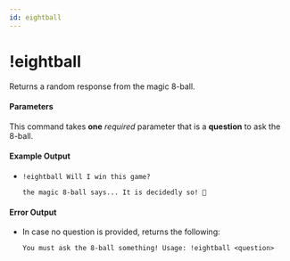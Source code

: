 ```yaml
---
id: eightball
---
```


# !eightball

Returns a random response from the magic 8-ball.

#### Parameters

This command takes **one** *required* parameter that is a **question** to ask the 8-ball.

#### Example Output

* `!eightball Will I win this game?`

    ```
    the magic 8-ball says... It is decidedly so! 🎱
    ```

#### Error Output

* In case no question is provided, returns the following:

    ```
    You must ask the 8-ball something! Usage: !eightball <question>
    ```

